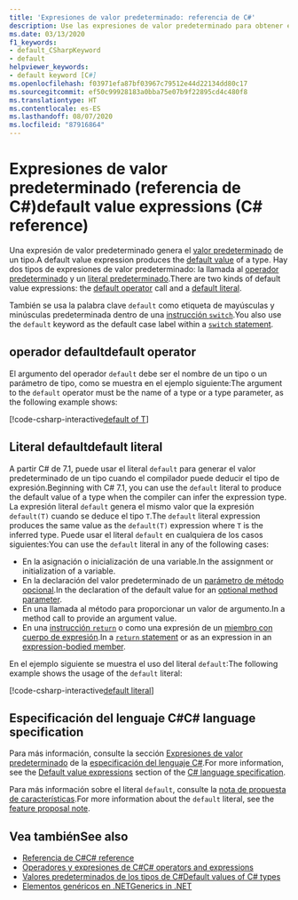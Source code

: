 ```yaml
---
title: 'Expresiones de valor predeterminado: referencia de C#'
description: Use las expresiones de valor predeterminado para obtener el valor predeterminado de un tipo
ms.date: 03/13/2020
f1_keywords:
- default_CSharpKeyword
- default
helpviewer_keywords:
- default keyword [C#]
ms.openlocfilehash: f03971efa87bf03967c79512e44d22134dd80c17
ms.sourcegitcommit: ef50c99928183a0bba75e07b9f22895cd4c480f8
ms.translationtype: HT
ms.contentlocale: es-ES
ms.lasthandoff: 08/07/2020
ms.locfileid: "87916864"
---
```

# <a name="default-value-expressions-c-reference"></a><span data-ttu-id="27ee0-103">Expresiones de valor predeterminado (referencia de C#)</span><span class="sxs-lookup"><span data-stu-id="27ee0-103">default value expressions (C# reference)</span></span>

<span data-ttu-id="27ee0-104">Una expresión de valor predeterminado genera el [valor predeterminado](../builtin-types/default-values.md) de un tipo.</span><span class="sxs-lookup"><span data-stu-id="27ee0-104">A default value expression produces the [default value](../builtin-types/default-values.md) of a type.</span></span> <span data-ttu-id="27ee0-105">Hay dos tipos de expresiones de valor predeterminado: la llamada al [operador predeterminado](#default-operator) y un [literal predeterminado](#default-literal).</span><span class="sxs-lookup"><span data-stu-id="27ee0-105">There are two kinds of default value expressions: the [default operator](#default-operator) call and a [default literal](#default-literal).</span></span>

<span data-ttu-id="27ee0-106">También se usa la palabra clave `default` como etiqueta de mayúsculas y minúsculas predeterminada dentro de una [instrucción `switch`](../keywords/switch.md).</span><span class="sxs-lookup"><span data-stu-id="27ee0-106">You also use the `default` keyword as the default case label within a [`switch` statement](../keywords/switch.md).</span></span>

## <a name="default-operator"></a><span data-ttu-id="27ee0-107">operador default</span><span class="sxs-lookup"><span data-stu-id="27ee0-107">default operator</span></span>

<span data-ttu-id="27ee0-108">El argumento del operador `default` debe ser el nombre de un tipo o un parámetro de tipo, como se muestra en el ejemplo siguiente:</span><span class="sxs-lookup"><span data-stu-id="27ee0-108">The argument to the `default` operator must be the name of a type or a type parameter, as the following example shows:</span></span>

[!code-csharp-interactive[default of T](snippets/shared/DefaultOperator.cs#WithOperand)]

## <a name="default-literal"></a><span data-ttu-id="27ee0-109">Literal default</span><span class="sxs-lookup"><span data-stu-id="27ee0-109">default literal</span></span>

<span data-ttu-id="27ee0-110">A partir C# de 7.1, puede usar el literal `default` para generar el valor predeterminado de un tipo cuando el compilador puede deducir el tipo de expresión.</span><span class="sxs-lookup"><span data-stu-id="27ee0-110">Beginning with C# 7.1, you can use the `default` literal to produce the default value of a type when the compiler can infer the expression type.</span></span> <span data-ttu-id="27ee0-111">La expresión literal `default` genera el mismo valor que la expresión `default(T)` cuando se deduce el tipo `T`.</span><span class="sxs-lookup"><span data-stu-id="27ee0-111">The `default` literal expression produces the same value as the `default(T)` expression where `T` is the inferred type.</span></span> <span data-ttu-id="27ee0-112">Puede usar el literal `default` en cualquiera de los casos siguientes:</span><span class="sxs-lookup"><span data-stu-id="27ee0-112">You can use the `default` literal in any of the following cases:</span></span>

- <span data-ttu-id="27ee0-113">En la asignación o inicialización de una variable.</span><span class="sxs-lookup"><span data-stu-id="27ee0-113">In the assignment or initialization of a variable.</span></span>
- <span data-ttu-id="27ee0-114">En la declaración del valor predeterminado de un [parámetro de método opcional](../../methods.md#optional-parameters-and-arguments).</span><span class="sxs-lookup"><span data-stu-id="27ee0-114">In the declaration of the default value for an [optional method parameter](../../methods.md#optional-parameters-and-arguments).</span></span>
- <span data-ttu-id="27ee0-115">En una llamada al método para proporcionar un valor de argumento.</span><span class="sxs-lookup"><span data-stu-id="27ee0-115">In a method call to provide an argument value.</span></span>
- <span data-ttu-id="27ee0-116">En una [instrucción `return`](../keywords/return.md) o como una expresión de un [miembro con cuerpo de expresión](../../programming-guide/statements-expressions-operators/expression-bodied-members.md).</span><span class="sxs-lookup"><span data-stu-id="27ee0-116">In a [`return` statement](../keywords/return.md) or as an expression in an [expression-bodied member](../../programming-guide/statements-expressions-operators/expression-bodied-members.md).</span></span>

<span data-ttu-id="27ee0-117">En el ejemplo siguiente se muestra el uso del literal `default`:</span><span class="sxs-lookup"><span data-stu-id="27ee0-117">The following example shows the usage of the `default` literal:</span></span>

[!code-csharp-interactive[default literal](snippets/shared/DefaultOperator.cs#DefaultLiteral)]

## <a name="c-language-specification"></a><span data-ttu-id="27ee0-118">Especificación del lenguaje C#</span><span class="sxs-lookup"><span data-stu-id="27ee0-118">C# language specification</span></span>

<span data-ttu-id="27ee0-119">Para más información, consulte la sección [Expresiones de valor predeterminado](~/_csharplang/spec/expressions.md#default-value-expressions) de la [especificación del lenguaje C#](~/_csharplang/spec/introduction.md).</span><span class="sxs-lookup"><span data-stu-id="27ee0-119">For more information, see the [Default value expressions](~/_csharplang/spec/expressions.md#default-value-expressions) section of the [C# language specification](~/_csharplang/spec/introduction.md).</span></span>

<span data-ttu-id="27ee0-120">Para más información sobre el literal `default`, consulte la [nota de propuesta de características](~/_csharplang/proposals/csharp-7.1/target-typed-default.md).</span><span class="sxs-lookup"><span data-stu-id="27ee0-120">For more information about the `default` literal, see the [feature proposal note](~/_csharplang/proposals/csharp-7.1/target-typed-default.md).</span></span>

## <a name="see-also"></a><span data-ttu-id="27ee0-121">Vea también</span><span class="sxs-lookup"><span data-stu-id="27ee0-121">See also</span></span>

- [<span data-ttu-id="27ee0-122">Referencia de C#</span><span class="sxs-lookup"><span data-stu-id="27ee0-122">C# reference</span></span>](../index.md)
- [<span data-ttu-id="27ee0-123">Operadores y expresiones de C#</span><span class="sxs-lookup"><span data-stu-id="27ee0-123">C# operators and expressions</span></span>](index.md)
- [<span data-ttu-id="27ee0-124">Valores predeterminados de los tipos de C#</span><span class="sxs-lookup"><span data-stu-id="27ee0-124">Default values of C# types</span></span>](../builtin-types/default-values.md)
- [<span data-ttu-id="27ee0-125">Elementos genéricos en .NET</span><span class="sxs-lookup"><span data-stu-id="27ee0-125">Generics in .NET</span></span>](../../../standard/generics/index.md)
